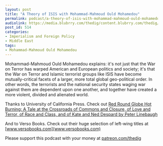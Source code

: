 ```yaml
---
layout: post
title: "A Theory of ISIS with Mohammad-Mahmoud Ould Mohamedou"
permalink: podcast/a-theory-of-isis-with-mohammad-mahmoud-ould-mohamedou/
audiolink: https://media.blubrry.com/thedig/content.blubrry.com/thedig/The_Dig_-_EP_186_-_Mahmoud.mp3
post_id: 514
categories: 
- Imperialism and Foreign Policy
- Middle East
tags: 
- Mohammad-Mahmoud Ould Mohamedou
---
```


Mohammad-Mahmoud Ould Mohamedou explains: it's not just that the War on Terror has warped American and European politics and society; it's that the War on Terror and Islamic terrorist groups like ISIS have become mutually-critical facets of a larger, more total global geo-political order. In other words, the terrorists and the national security states waging war against them are dependent upon one another, and together have created a more violent, divided and alienated world.

Thanks to University of California Press. Check out [Red Round Globe Hot Burning: A Tale at the Crossroads of Commons and Closure, of Love and Terror, of Race and Class, and of Kate and Ned Despard by Peter Linebaugh](ucpress.edu/book/9780520299467/red-round-globe-hot-burning)

And to Verso Books. Check out their huge selection of left-wing titles at [www.versobooks.com](www.versobooks.com)

Please support this podcast with your money at [patreon.com/thedig](http://www.patreon.com/TheDig) 
